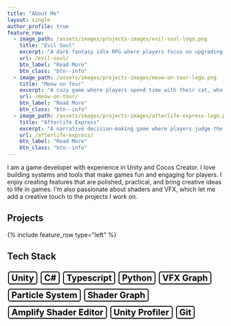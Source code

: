 ```yaml
---
title: "About Me"
layout: single
author_profile: true
feature_row:
  - image_path: /assets/images/projects-images/evil-soul-logo.png
    title: "Evil Soul"
    excerpt: "A dark fantasy idle RPG where players focus on upgrading equipment and managing character progression."
    url: /evil-soul/
    btn_label: "Read More"
    btn_class: "btn--info"
  - image_path: /assets/images/projects-images/meow-on-tour-logo.png
    title: "Meow on Tour"
    excerpt: "A cozy game where players spend time with their cat, who wanders off on adventures and returns with memories to collect in a diary."
    url: /meow-on-tour/
    btn_label: "Read More"
    btn_class: "btn--info"
  - image_path: /assets/images/projects-images/afterlife-express-logo.png
    title: "Afterlife Express"
    excerpt: "A narrative decision-making game where players judge the fates of souls based on their information and stories."
    url: /afterlife-express/
    btn_label: "Read More"
    btn_class: "btn--info"
---
```

I am a game developer with experience in Unity and Cocos Creator. I love building systems and tools that make games fun and engaging for players. I enjoy creating features that are polished, practical, and bring creative ideas to life in games. I’m also passionate about shaders and VFX, which let me add a creative touch to the projects I work on.

## Projects
{% include feature_row type="left" %}

## Tech Stack
<span style="display: inline-block; padding: 1px 6px; margin: 5px 2px; border: 2px solid #000000; color: #000000; border-radius: 5px; font-weight: bold; font-size: 20px;">
Unity
</span>
<span style="display: inline-block; padding: 1px 6px; margin: 5px 2px; border: 2px solid #000000; color: #000000; border-radius: 5px; font-weight: bold;font-size: 20px;">
C#
</span>
<span style="display: inline-block; padding: 1px 6px; margin: 5px 2px; border: 2px solid #000000; color: #000000; border-radius: 5px; font-weight: bold;font-size: 20px;">
Typescript
</span>
<span style="display: inline-block; padding: 1px 6px; margin: 5px 2px; border: 2px solid #000000; color: #000000; border-radius: 5px; font-weight: bold;font-size: 20px;">
Python
</span>
<span style="display: inline-block; padding: 1px 6px; margin: 5px 2px; border: 2px solid #000000; color: #000000; border-radius: 5px; font-weight: bold;font-size: 20px;">
VFX Graph
</span>
<span style="display: inline-block; padding: 1px 6px; margin: 5px 2px; border: 2px solid #000000; color: #000000; border-radius: 5px; font-weight: bold;font-size: 20px;">
Particle System
</span>
<span style="display: inline-block; padding: 1px 6px; margin: 5px 2px; border: 2px solid #000000; color: #000000; border-radius: 5px; font-weight: bold;font-size: 20px;">
Shader Graph
</span>
<span style="display: inline-block; padding: 1px 6px; margin: 5px 2px; border: 2px solid #000000; color: #000000; border-radius: 5px; font-weight: bold;font-size: 20px;">
Amplify Shader Editor
</span>
<span style="display: inline-block; padding: 1px 6px; margin: 5px 2px; border: 2px solid #000000; color: #000000; border-radius: 5px; font-weight: bold;font-size: 20px;">
Unity Profiler
</span>
<span style="display: inline-block; padding: 1px 6px; margin: 5px 2px; border: 2px solid #000000; color: #000000; border-radius: 5px; font-weight: bold;font-size: 20px;">
Git
</span>
